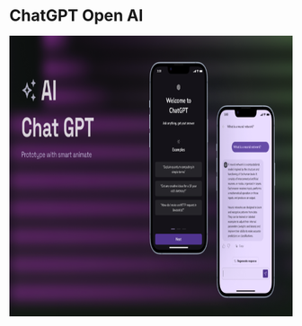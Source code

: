 # ChatGPT Open AI

<img src="https://github.com/zainulabdn/chatGPT-design/blob/main/760-23479.PNG" height="500">
